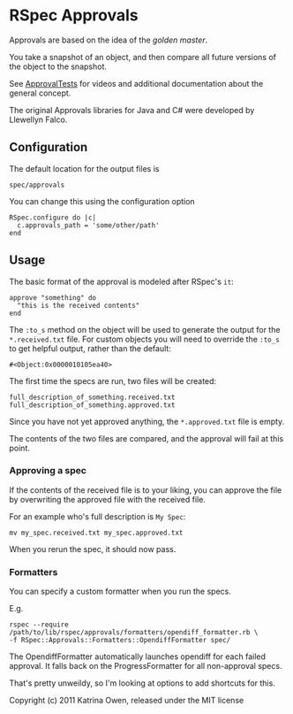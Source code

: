 # RSpec Approvals

Approvals are based on the idea of the *_golden master_*.

You take a snapshot of an object, and then compare all future
versions of the object to the snapshot.

See [ApprovalTests](http://www.approvaltests.com) for videos and additional documentation about the general concept.

The original Approvals libraries for Java and C# were developed by Llewellyn Falco.


## Configuration

The default location for the output files is

    spec/approvals

You can change this using the configuration option

    RSpec.configure do |c|
      c.approvals_path = 'some/other/path'
    end


## Usage

The basic format of the approval is modeled after RSpec's `it`:

    approve "something" do
      "this is the received contents"
    end


The `:to_s` method on the object will be used to generate the output for
the `*.received.txt` file. For custom objects you will need to override
the `:to_s` to get helpful output, rather than the default:

    #<Object:0x0000010105ea40>

The first time the specs are run, two files will be created:

    full_description_of_something.received.txt
    full_description_of_something.approved.txt


Since you have not yet approved anything, the `*.approved.txt` file is
empty.

The contents of the two files are compared, and the approval will fail at this point.

### Approving a spec

If the contents of the received file is to your liking, you can approve
the file by overwriting the approved file with the received file.

For an example who's full description is `My Spec`:

    mv my_spec.received.txt my_spec.approved.txt

When you rerun the spec, it should now pass.

### Formatters

You can specify a custom formatter when you run the specs.

E.g.

    rspec --require /path/to/lib/rspec/approvals/formatters/opendiff_formatter.rb \
    -f RSpec::Approvals::Formatters::OpendiffFormatter spec/

The OpendiffFormatter automatically launches opendiff for each failed
approval. It falls back on the ProgressFormatter for all non-approval
specs.

That's pretty unweildy, so I'm looking at options to add shortcuts for
this.



Copyright (c) 2011 Katrina Owen, released under the MIT license
